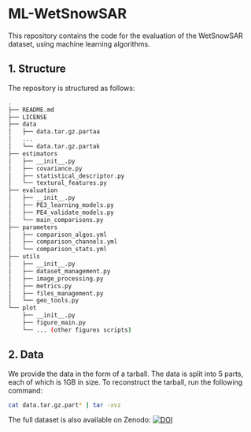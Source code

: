 # ML-WetSnowSAR

This repository contains the code for the evaluation of the WetSnowSAR dataset, using machine learning algorithms.

## 1. Structure

The repository is structured as follows:
```bash
.
├── README.md
├── LICENSE
├── data
│   ├── data.tar.gz.partaa
│   ...
│   └── data.tar.gz.partak
├── estimators
│   ├── __init__.py
│   ├── covariance.py
│   ├── statistical_descriptor.py
│   └── textural_features.py
├── evaluation
│   ├── __init__.py
│   ├── PE3_learning_models.py
│   ├── PE4_validate_models.py
│   └── main_comparisons.py
├── parameters
│   ├── comparison_algos.yml
│   ├── comparison_channels.yml
│   └── comparison_stats.yml
├── utils
│   ├── __init__.py
│   ├── dataset_management.py
│   ├── image_processing.py
│   ├── metrics.py
│   ├── files_management.py
│   └── geo_tools.py
└── plot
    ├── __init__.py
    ├── figure_main.py
    └── ... (other figures scripts)
```


## 2. Data
We provide the data in the form of a tarball. The data is split into 5 parts, each of which is 1GB in size. To reconstruct the tarball, run the following command:
```bash
cat data.tar.gz.part* | tar -xvz
```
The full dataset is also available on Zenodo: [![DOI](https://zenodo.org/badge/DOI/10.5281/zenodo.3906370.svg)](https://zenodo.org/record/8111485)